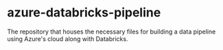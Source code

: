 # azure-databricks-pipeline
The repository that houses the necessary files for building a data pipeline using Azure's cloud along with Databricks.
